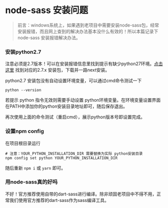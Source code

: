 # node-sass 安装问题

> 前言：windows系统上，如果遇到老项目中需要安装node-sass包，经常安装报错，而且网上查到的解决办法基本没什么有效的！所以本篇记录下node-sass 安装报错解决办法。

### 安装python2.7

注意必须是2.7版本！可以在安装报错信息里找到提示有缺少python27环境。[点击这里](http://python.p2hp.com/downloads/) 找到对应的2.7.x 安装包，下载并一路next安装。

python2.7 安装包没有自动设置环境变量，可以通过cmd命令测试一下

```shell
python --version
```
若提示 python 指令无效则需要手动设置 python环境变量。在环境变量设置界面在PATH中添加你的python安装目录地址即可，随后保存退出。

再次使用上面的命令测试（重启cmd），展示python版本号即设置完成。

### 设置npm config

在项目根目录运行

```shell
# 注意：YOUR_PYTHON_INSTALLATION_DIR 需要替换为实际 python安装目录
npm config set python YOUR_PYTHON_INSTALLATION_DIR
```

随后重新 `npm i` 或 `yarn` 即可。

### 用node-sass真的好吗

不好！官方推荐使用自带的dart-sass进行编译。除非顽固老项目中不得不用，正常我们使用官方推荐的dart-sass作为sass编译工具。